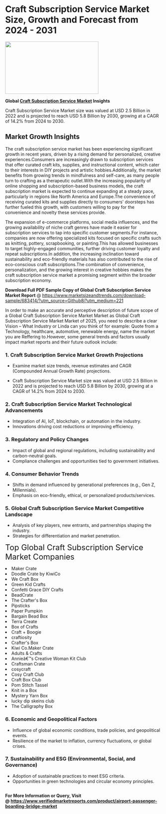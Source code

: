 <H1>Craft Subscription Service Market Size, Growth and Forecast from 2024 - 2031</H1><img class="aligncenter size-medium wp-image-584254" src="https://thirdeyenews.in/wp-content/uploads/2024/09/Global-Market-Research-300x168.jpeg" alt="" width="300" height="168" /><p><strong>Global&nbsp;<a href="https://www.marketsizeandtrends.com/download-sample/683414/?utm_source=Github8j?utm_medium=221">Craft Subscription Service Market</a> Insights</strong></p><p>Craft Subscription Service Market size was valued at USD 2.5 Billion in 2022 and is projected to reach USD 5.8 Billion by 2030, growing at a CAGR of 14.2% from 2024 to 2030.</p><p><h2>Market Growth Insights</h2> <p>The craft subscription service market has been experiencing significant growth in recent years, driven by a rising demand for personalized, creative experiences.Consumers are increasingly drawn to subscription services that offer curated craft kits, supplies, and instructional content, which cater to their interests in DIY projects and artistic hobbies.Additionally, the market benefits from growing trends in mindfulness and self-care, as many people turn to crafting as a therapeutic outlet.With the increasing popularity of online shopping and subscription-based business models, the craft subscription market is expected to continue expanding at a steady pace, particularly in regions like North America and Europe.The convenience of receiving curated kits and supplies directly to consumers' doorsteps has further fueled this growth, with customers willing to pay for the convenience and novelty these services provide.</p> <p>The expansion of e-commerce platforms, social media influences, and the growing availability of niche craft genres have made it easier for subscription services to tap into specific customer segments.For instance, companies are now offering specialized kits focused on specific crafts such as knitting, pottery, scrapbooking, or painting.This has allowed businesses to target highly-engaged communities, further driving customer loyalty and repeat subscriptions.In addition, the increasing inclination toward sustainability and eco-friendly materials has also contributed to the rise of eco-conscious craft subscriptions.The combination of convenience, personalization, and the growing interest in creative hobbies makes the craft subscription service market a promising segment within the broader subscription economy.<p><span class=""><strong>Download Full PDF Sample Copy of Global Craft Subscription Service Market Report</strong> @ <a href="https://www.marketsizeandtrends.com/download-sample/683414/?utm_source=Github8j?utm_medium=221" target="_blank">https://www.marketsizeandtrends.com/download-sample/683414/?utm_source=Github8j?utm_medium=221</a></span></p><p>In order to make an accurate and perceptive description of future scope of a Global&nbsp;Craft Subscription Service Market Market as Global&nbsp;Craft Subscription Service Market Market of 2025, you need to describe a clear Vision &ndash; What Industry or Linda can you think of for example: Quote from a Technology, healthcare, automotive, renewable energy, name the market you are Reffering to.However, some general trends and factors usually impact market reports and their future outlook include:</p><h3>1.&nbsp;<strong>Craft Subscription Service Market Growth Projections</strong></h3><ul><li>Examine market size trends, revenue estimates and CAGR (Compounded Annual Growth Rate) projections.</li><li><p>Craft Subscription Service Market size was valued at USD 2.5 Billion in 2022 and is projected to reach USD 5.8 Billion by 2030, growing at a CAGR of 14.2% from 2024 to 2030.</p></li></ul><h3>2.&nbsp;<strong>Craft Subscription Service Market Technological Advancements</strong></h3><ul><li>Integration of AI, IoT, blockchain, or automation in the industry.</li><li>Innovations driving cost reductions or improving efficiency.</li></ul><h3>3.&nbsp;<strong>Regulatory and Policy Changes</strong></h3><ul><li>Impact of global and regional regulations, including sustainability and carbon-neutral goals.</li><li>Compliance challenges and opportunities tied to government initiatives.</li></ul><h3>4.&nbsp;<strong>Consumer Behavior Trends</strong></h3><ul><li>Shifts in demand influenced by generational preferences (e.g., Gen Z, Millennials).</li><li>Emphasis on eco-friendly, ethical, or personalized products/services.</li></ul><h3>5.&nbsp;<strong>Global Craft Subscription Service Market Competitive Landscape</strong></h3><ul><li>Analysis of key players, new entrants, and partnerships shaping the industry.</li><li>Strategies for differentiation and market penetration.</li></ul><p data-pm-slice="1 1 []"><span style="color: inherit; font-family: inherit; font-size: 25px;">Top Global Craft Subscription Service Market Companies</span></p><div class="" data-test-id=""><p><li>Maker Crate</li><li> Doodle Crate by KiwiCo</li><li> We Craft Box</li><li> Green Kid Crafts</li><li> Confetti Grace DIY Crafts</li><li> BeadCrate</li><li> The Crafter's Box</li><li> Pipsticks</li><li> Paper Pumpkin</li><li> Bargain Bead Box</li><li> Terra Create</li><li> Box of Crafts</li><li> Craft + Boogie</li><li> craftiosity</li><li> Crafter's Box</li><li> Kiwi Co.Maker Crate</li><li> Adults & Crafts</li><li> Annieâ€™s Creative Woman Kit Club</li><li> Craftsman Crate</li><li> cosycraft</li><li> Cosy Craft Club</li><li> Craft Box Club</li><li> Pom Stitch Tassel</li><li> Knit in a Box</li><li> Mystery Yarn Box</li><li> lucky dip skeins club</li><li> The Calligraphy Box</li></p></div><h3>6.&nbsp;<strong>Economic and Geopolitical Factors</strong></h3><ul><li>Influence of global economic conditions, trade policies, and geopolitical events.</li><li>Resilience of the market to inflation, currency fluctuations, or global crises.</li></ul><h3>7.&nbsp;<strong>Sustainability and ESG (Environmental, Social, and Governance)</strong></h3><ul><li>Adoption of sustainable practices to meet ESG criteria.</li><li>Opportunities in green technologies and circular economy principles.</li></ul><h2><strong style="font-size: 14px;">For More Information or Query, Visit @&nbsp;</strong><a style="background-color: #ffffff; font-size: 14px;" href="https://www.marketsizeandtrends.com/report/craft-subscription-service-market/" target="_blank">https://www.verifiedmarketreports.com/product/airport-passenger-boarding-bridge-market</a></h2>